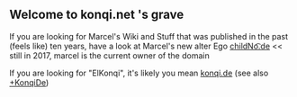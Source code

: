 ## Welcome to konqi.net 's grave

If you are looking for Marcel's Wiki and Stuff that was published in the past (feels like) ten years, have a look at Marcel's new alter Ego [childNo͡.de](//childNo.de) << still in 2017, marcel is the current owner of the domain

If you are looking for "ElKonqi", it's likely you mean [konqi.de](//konqi.de) (see also [+KonqiDe](https://www.google.com/+KonqiDe))
